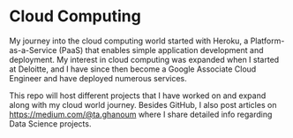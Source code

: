 # Cloud Computing
My journey into the cloud computing world started with Heroku, a Platform-as-a-Service (PaaS) that enables simple application development and deployment. My interest in cloud computing was expanded when I started at Deloitte, and I have since then become a Google Associate Cloud Engineer and have deployed numerous services.

This repo will host different projects that I have worked on and expand along with my cloud world journey. Besides GitHub, I also post articles on https://medium.com/@ta.ghanoum where I share detailed info regarding Data Science projects.
